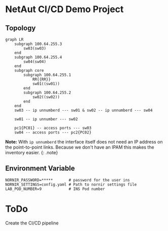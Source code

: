# NetAut CI/CD Demo Project


## Topology

```mermaid
graph LR
    subgraph 100.64.255.3
        sw03(sw03)
    end
    subgraph 100.64.255.4
        sw04(sw04)
    end
    subgraph core
        subgraph 100.64.255.1
            RR{{RR}}
            sw01((sw01))
        end
        subgraph 100.64.255.2
            sw02((sw02))
        end
    end
    sw03 -- ip unnumberd --- sw01 & sw02 -- ip unnumberd --- sw04
    
    sw01 -- ip unnumber --- sw02
    
    pc1{PC01} -- access ports --- sw03
    sw04 -- access ports --- pc2{PC02}
```

**Note:** With `ip unnumberd` the interface itself does not need an IP address on the point-to-point links. Because we don't have an IPAM this makes the inventory easier.
{: .note}

## Environment Variable


```
NORNIR_PASSWORD=*****       # password for the user ins
NORNIR_SETTINGS=config.yaml # Path to nornir settings file
LAB_POD_NUMBER=9            # INS Pod number
```


# ToDo

Create the CI/CD pipeline
